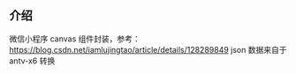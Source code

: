 ## 介绍

微信小程序 canvas 组件封装，参考：https://blog.csdn.net/iamlujingtao/article/details/128289849
json 数据来自于 antv-x6 转换
